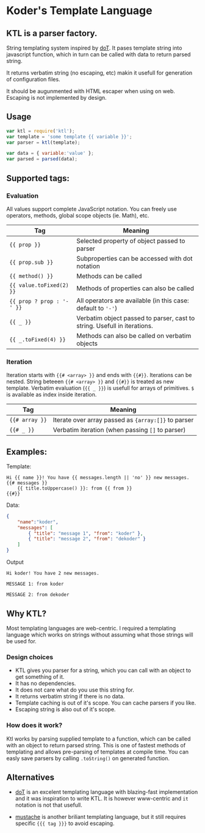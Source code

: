 # Koder's Template Language

## KTL is a parser factory.

String templating system inspired by [doT](https://github.com/olado/doT/). It pases template
string into javascript function, which in turn can be called with data to return parsed string.

It returns verbatim string (no escaping, etc) makin it usefull for generation of configuration files.

It should be augunmented with HTML escaper when using on web. Escaping is not implemented by design. 

## Usage
```javascript
var ktl = require('ktl');
var template = 'some template {{ variable }}';
var parser = ktl(template);

var data = { variable:'value' };
var parsed = parsed(data);
```

## Supported tags:
### Evaluation
All values support complete JavaScript notation. You can freely use operators, methods, global scope
objects (ie. Math), etc.

|Tag                        | Meaning
|---------------------------|--------------------------------------------------------------
|`{{ prop }}`               | Selected property of object passed to parser
|`{{ prop.sub }}`           | Subproperties can be accessed with dot notation
|`{{ method() }}`           | Methods can be called
|`{{ value.toFixed(2) }}`   | Methods of properties can also be called
|`{{ prop ? prop : '-' }}`  | All operators are available (in this case: default to `'-'`)
|`{{ _ }}`                  | Verbatim object passed to parser, cast to string. Usefull in iterations. 
|`{{ _.toFixed(4) }}`       | Methods can also be called on verbatim objects

### Iteration
Iteration starts with `{{# <array> }}` and ends with `{{#}}`. Iterations can be nested. String
beteeen `{{# <array> }}` and `{{#}}` is treated as new template. Verbatim evaluation (`{{ _ }}`) is
usefull for arrays of primitives. `$` is available as index inside iteration.

|Tag                        | Meaning
|---------------------------|--------------------------------------------------------------
|`{{# array }}`             | Iterate over array passed as `{array:[]}` to parser
|`{{# _ }}`                 | Verbatim iteration (when passing `[]` to parser)

## Examples:

Template:
```ktl
Hi {{ name }}! You have {{ messages.length || 'no' }} new messages.
{{# messages }}
    {{ title.toUppercase() }}: from {{ from }}
{{#}} 
```
Data:
```json
{
    "name":"koder",
    "messages": [
        { "title": "message 1", "from": "koder" },
        { "title": "message 2", "from": "dekoder" }       
    ]
}   

```
Output
```
Hi koder! You have 2 new messages.

MESSAGE 1: from koder

MESSAGE 2: from dekoder
```

## Why KTL?

Most templating languages are web-centric. I required a templating language which works on strings
without assuming what those strings will be used for.

### Design choices

* KTL gives you parser for a string, which you can call with an object to get something of it.
* It has no dependencies.
* It does not care what do you use this string for.
* It returns verbatim string if there is no data.
* Template caching is out of it's scope. You can cache parsers if you like.
* Escaping string is also out of it's scope. 

### How does it work?

Ktl works by parsing supplied template to a function, which can be called with an object to return
parsed string. This is one of fastest methods of templating and allows pre-parsing of templates at
compile time. You can easly save parsers by calling `.toString()` on generated function. 

## Alternatives

* [doT](https://github.com/olado/doT/) is an excelent templating language with blazing-fast
implementation and it was inspiration to write KTL. It is however www-centric and `it` notation
is not that usefull.

* [mustache](https://mustache.github.io/) is another briliant templating language, but it still
requires specific `{{{ tag }}}` to avoid escaping.
